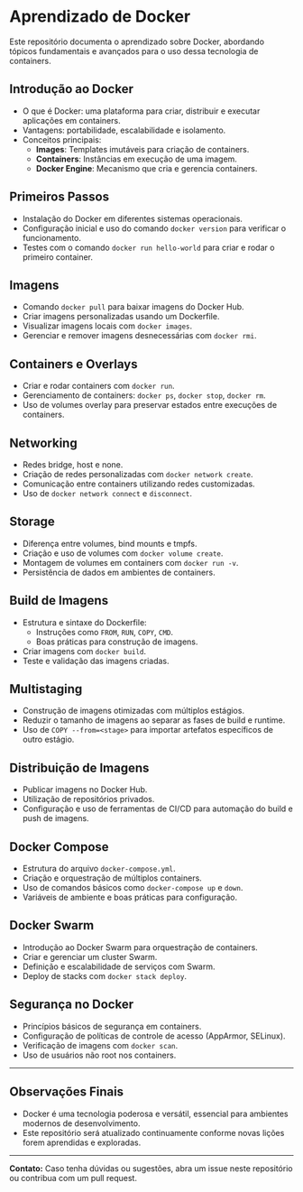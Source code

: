 # Aprendizado de Docker

Este repositório documenta o aprendizado sobre Docker, abordando tópicos fundamentais e avançados para o uso dessa tecnologia de containers.

## Introdução ao Docker
- O que é Docker: uma plataforma para criar, distribuir e executar aplicações em containers.
- Vantagens: portabilidade, escalabilidade e isolamento.
- Conceitos principais:
  - **Images**: Templates imutáveis para criação de containers.
  - **Containers**: Instâncias em execução de uma imagem.
  - **Docker Engine**: Mecanismo que cria e gerencia containers.

## Primeiros Passos
- Instalação do Docker em diferentes sistemas operacionais.
- Configuração inicial e uso do comando `docker version` para verificar o funcionamento.
- Testes com o comando `docker run hello-world` para criar e rodar o primeiro container.

## Imagens
- Comando `docker pull` para baixar imagens do Docker Hub.
- Criar imagens personalizadas usando um Dockerfile.
- Visualizar imagens locais com `docker images`.
- Gerenciar e remover imagens desnecessárias com `docker rmi`.

## Containers e Overlays
- Criar e rodar containers com `docker run`.
- Gerenciamento de containers: `docker ps`, `docker stop`, `docker rm`.
- Uso de volumes overlay para preservar estados entre execuções de containers.

## Networking
- Redes bridge, host e none.
- Criação de redes personalizadas com `docker network create`.
- Comunicação entre containers utilizando redes customizadas.
- Uso de `docker network connect` e `disconnect`.

## Storage
- Diferença entre volumes, bind mounts e tmpfs.
- Criação e uso de volumes com `docker volume create`.
- Montagem de volumes em containers com `docker run -v`.
- Persistência de dados em ambientes de containers.

## Build de Imagens
- Estrutura e sintaxe do Dockerfile:
  - Instruções como `FROM`, `RUN`, `COPY`, `CMD`.
  - Boas práticas para construção de imagens.
- Criar imagens com `docker build`.
- Teste e validação das imagens criadas.

## Multistaging
- Construção de imagens otimizadas com múltiplos estágios.
- Reduzir o tamanho de imagens ao separar as fases de build e runtime.
- Uso de `COPY --from=<stage>` para importar artefatos específicos de outro estágio.

## Distribuição de Imagens
- Publicar imagens no Docker Hub.
- Utilização de repositórios privados.
- Configuração e uso de ferramentas de CI/CD para automação do build e push de imagens.

## Docker Compose
- Estrutura do arquivo `docker-compose.yml`.
- Criação e orquestração de múltiplos containers.
- Uso de comandos básicos como `docker-compose up` e `down`.
- Variáveis de ambiente e boas práticas para configuração.

## Docker Swarm
- Introdução ao Docker Swarm para orquestração de containers.
- Criar e gerenciar um cluster Swarm.
- Definição e escalabilidade de serviços com Swarm.
- Deploy de stacks com `docker stack deploy`.

## Segurança no Docker
- Princípios básicos de segurança em containers.
- Configuração de políticas de controle de acesso (AppArmor, SELinux).
- Verificação de imagens com `docker scan`.
- Uso de usuários não root nos containers.

---

## Observações Finais
- Docker é uma tecnologia poderosa e versátil, essencial para ambientes modernos de desenvolvimento.
- Este repositório será atualizado continuamente conforme novas lições forem aprendidas e exploradas.

---
**Contato:** Caso tenha dúvidas ou sugestões, abra um issue neste repositório ou contribua com um pull request.


